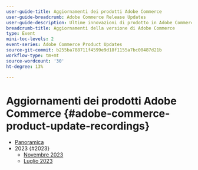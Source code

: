```yaml
---
user-guide-title: Aggiornamenti dei prodotti Adobe Commerce
user-guide-breadcrumb: Adobe Commerce Release Updates
user-guide-description: Ultime innovazioni di prodotto in Adobe Commerce, presentate dal team di prodotto Adobe Commerce.
breadcrumb-title: Aggiornamenti della versione di Adobe Commerce
type: Event
mini-toc-levels: 2
event-series: Adobe Commerce Product Updates
source-git-commit: b255ba788711f4599e9d18f1155a7bc00487d21b
workflow-type: tm+mt
source-wordcount: '30'
ht-degree: 13%

---
```



# Aggiornamenti dei prodotti Adobe Commerce {#adobe-commerce-product-update-recordings}

+ [Panoramica](overview.md)
+ 2023 {#2023}
   + [Novembre 2023](2023/nov2023.md)
   + [Luglio 2023](2023/july2023.md)
